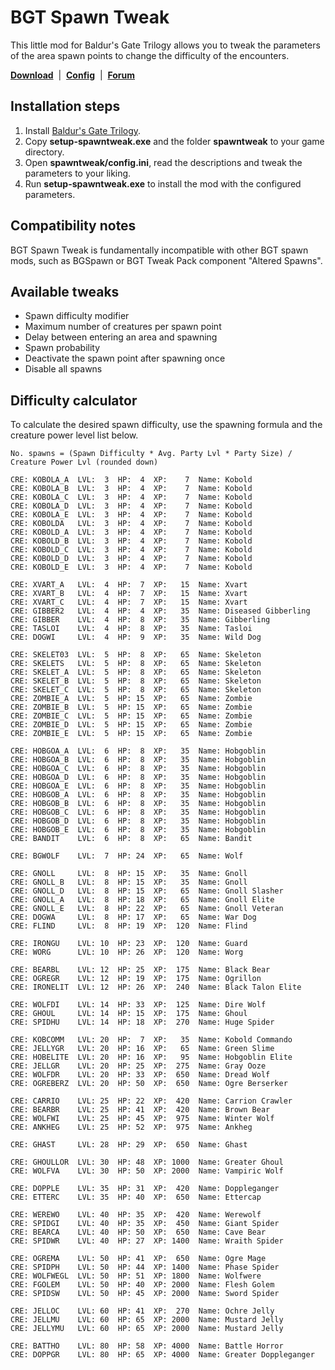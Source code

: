 # BGT Spawn Tweak
This little mod for Baldur's Gate Trilogy allows you to tweak the parameters of the area spawn points to change the difficulty of the encounters.

[**Download**](https://github.com/SpellholdStudios/BGT-Spawn-Tweak/releases) &nbsp;|&nbsp; [**Config**](https://github.com/SpellholdStudios/BGT-Spawn-Tweak/blob/main/spawntweak/config.ini) &nbsp;|&nbsp; [**Forum**](http://www.shsforums.net/topic/60654-bgt-spawn-tweak/)

## Installation steps
1. Install [Baldur's Gate Trilogy](https://github.com/SpellholdStudios/BGT-WeiDU).
2. Copy **setup-spawntweak.exe** and the folder **spawntweak** to your game directory.
3. Open **spawntweak/config.ini**, read the descriptions and tweak the parameters to your liking.
4. Run **setup-spawntweak.exe** to install the mod with the configured parameters.

## Compatibility notes
BGT Spawn Tweak is fundamentally incompatible with other BGT spawn mods, such as BGSpawn or BGT Tweak Pack component "Altered Spawns".

## Available tweaks
* Spawn difficulty modifier
* Maximum number of creatures per spawn point
* Delay between entering an area and spawning
* Spawn probability
* Deactivate the spawn point after spawning once
* Disable all spawns

## Difficulty calculator
To calculate the desired spawn difficulty, use the spawning formula and the creature power level list below.

```
No. spawns = (Spawn Difficulty * Avg. Party Lvl * Party Size) / Creature Power Lvl (rounded down)
```
```
CRE: KOBOLA_A  LVL:  3  HP:  4  XP:    7  Name: Kobold
CRE: KOBOLA_B  LVL:  3  HP:  4  XP:    7  Name: Kobold
CRE: KOBOLA_C  LVL:  3  HP:  4  XP:    7  Name: Kobold
CRE: KOBOLA_D  LVL:  3  HP:  4  XP:    7  Name: Kobold
CRE: KOBOLA_E  LVL:  3  HP:  4  XP:    7  Name: Kobold
CRE: KOBOLDA   LVL:  3  HP:  4  XP:    7  Name: Kobold
CRE: KOBOLD_A  LVL:  3  HP:  4  XP:    7  Name: Kobold
CRE: KOBOLD_B  LVL:  3  HP:  4  XP:    7  Name: Kobold
CRE: KOBOLD_C  LVL:  3  HP:  4  XP:    7  Name: Kobold
CRE: KOBOLD_D  LVL:  3  HP:  4  XP:    7  Name: Kobold
CRE: KOBOLD_E  LVL:  3  HP:  4  XP:    7  Name: Kobold

CRE: XVART_A   LVL:  4  HP:  7  XP:   15  Name: Xvart
CRE: XVART_B   LVL:  4  HP:  7  XP:   15  Name: Xvart
CRE: XVART_C   LVL:  4  HP:  7  XP:   15  Name: Xvart
CRE: GIBBER2   LVL:  4  HP:  4  XP:   35  Name: Diseased Gibberling
CRE: GIBBER    LVL:  4  HP:  8  XP:   35  Name: Gibberling
CRE: TASLOI    LVL:  4  HP:  8  XP:   35  Name: Tasloi
CRE: DOGWI     LVL:  4  HP:  9  XP:   35  Name: Wild Dog

CRE: SKELET03  LVL:  5  HP:  8  XP:   65  Name: Skeleton
CRE: SKELETS   LVL:  5  HP:  8  XP:   65  Name: Skeleton
CRE: SKELET_A  LVL:  5  HP:  8  XP:   65  Name: Skeleton
CRE: SKELET_B  LVL:  5  HP:  8  XP:   65  Name: Skeleton
CRE: SKELET_C  LVL:  5  HP:  8  XP:   65  Name: Skeleton
CRE: ZOMBIE_A  LVL:  5  HP: 15  XP:   65  Name: Zombie
CRE: ZOMBIE_B  LVL:  5  HP: 15  XP:   65  Name: Zombie
CRE: ZOMBIE_C  LVL:  5  HP: 15  XP:   65  Name: Zombie
CRE: ZOMBIE_D  LVL:  5  HP: 15  XP:   65  Name: Zombie
CRE: ZOMBIE_E  LVL:  5  HP: 15  XP:   65  Name: Zombie

CRE: HOBGOA_A  LVL:  6  HP:  8  XP:   35  Name: Hobgoblin
CRE: HOBGOA_B  LVL:  6  HP:  8  XP:   35  Name: Hobgoblin
CRE: HOBGOA_C  LVL:  6  HP:  8  XP:   35  Name: Hobgoblin
CRE: HOBGOA_D  LVL:  6  HP:  8  XP:   35  Name: Hobgoblin
CRE: HOBGOA_E  LVL:  6  HP:  8  XP:   35  Name: Hobgoblin
CRE: HOBGOB_A  LVL:  6  HP:  8  XP:   35  Name: Hobgoblin
CRE: HOBGOB_B  LVL:  6  HP:  8  XP:   35  Name: Hobgoblin
CRE: HOBGOB_C  LVL:  6  HP:  8  XP:   35  Name: Hobgoblin
CRE: HOBGOB_D  LVL:  6  HP:  8  XP:   35  Name: Hobgoblin
CRE: HOBGOB_E  LVL:  6  HP:  8  XP:   35  Name: Hobgoblin
CRE: BANDIT    LVL:  6  HP:  8  XP:   65  Name: Bandit

CRE: BGWOLF    LVL:  7  HP: 24  XP:   65  Name: Wolf

CRE: GNOLL     LVL:  8  HP: 15  XP:   35  Name: Gnoll
CRE: GNOLL_B   LVL:  8  HP: 15  XP:   35  Name: Gnoll
CRE: GNOLL_D   LVL:  8  HP: 15  XP:   65  Name: Gnoll Slasher
CRE: GNOLL_A   LVL:  8  HP: 18  XP:   65  Name: Gnoll Elite
CRE: GNOLL_E   LVL:  8  HP: 22  XP:   65  Name: Gnoll Veteran
CRE: DOGWA     LVL:  8  HP: 17  XP:   65  Name: War Dog
CRE: FLIND     LVL:  8  HP: 19  XP:  120  Name: Flind

CRE: IRONGU    LVL: 10  HP: 23  XP:  120  Name: Guard
CRE: WORG      LVL: 10  HP: 26  XP:  120  Name: Worg

CRE: BEARBL    LVL: 12  HP: 25  XP:  175  Name: Black Bear
CRE: OGREGR    LVL: 12  HP: 19  XP:  175  Name: Ogrillon
CRE: IRONELIT  LVL: 12  HP: 26  XP:  240  Name: Black Talon Elite

CRE: WOLFDI    LVL: 14  HP: 33  XP:  125  Name: Dire Wolf
CRE: GHOUL     LVL: 14  HP: 15  XP:  175  Name: Ghoul
CRE: SPIDHU    LVL: 14  HP: 18  XP:  270  Name: Huge Spider

CRE: KOBCOMM   LVL: 20  HP:  7  XP:   35  Name: Kobold Commando
CRE: JELLYGR   LVL: 20  HP: 16  XP:   65  Name: Green Slime
CRE: HOBELITE  LVL: 20  HP: 16  XP:   95  Name: Hobgoblin Elite
CRE: JELLGR    LVL: 20  HP: 25  XP:  275  Name: Gray Ooze
CRE: WOLFDR    LVL: 20  HP: 33  XP:  650  Name: Dread Wolf
CRE: OGREBERZ  LVL: 20  HP: 50  XP:  650  Name: Ogre Berserker

CRE: CARRIO    LVL: 25  HP: 22  XP:  420  Name: Carrion Crawler
CRE: BEARBR    LVL: 25  HP: 41  XP:  420  Name: Brown Bear
CRE: WOLFWI    LVL: 25  HP: 45  XP:  975  Name: Winter Wolf
CRE: ANKHEG    LVL: 25  HP: 52  XP:  975  Name: Ankheg

CRE: GHAST     LVL: 28  HP: 29  XP:  650  Name: Ghast

CRE: GHOULLOR  LVL: 30  HP: 48  XP: 1000  Name: Greater Ghoul
CRE: WOLFVA    LVL: 30  HP: 50  XP: 2000  Name: Vampiric Wolf

CRE: DOPPLE    LVL: 35  HP: 31  XP:  420  Name: Doppleganger
CRE: ETTERC    LVL: 35  HP: 40  XP:  650  Name: Ettercap

CRE: WEREWO    LVL: 40  HP: 35  XP:  420  Name: Werewolf
CRE: SPIDGI    LVL: 40  HP: 35  XP:  450  Name: Giant Spider
CRE: BEARCA    LVL: 40  HP: 50  XP:  650  Name: Cave Bear
CRE: SPIDWR    LVL: 40  HP: 27  XP: 1400  Name: Wraith Spider

CRE: OGREMA    LVL: 50  HP: 41  XP:  650  Name: Ogre Mage
CRE: SPIDPH    LVL: 50  HP: 44  XP: 1400  Name: Phase Spider
CRE: WOLFWEGL  LVL: 50  HP: 51  XP: 1800  Name: Wolfwere
CRE: FGOLEM    LVL: 50  HP: 40  XP: 2000  Name: Flesh Golem
CRE: SPIDSW    LVL: 50  HP: 45  XP: 2000  Name: Sword Spider

CRE: JELLOC    LVL: 60  HP: 41  XP:  270  Name: Ochre Jelly
CRE: JELLMU    LVL: 60  HP: 65  XP: 2000  Name: Mustard Jelly
CRE: JELLYMU   LVL: 60  HP: 65  XP: 2000  Name: Mustard Jelly

CRE: BATTHO    LVL: 80  HP: 58  XP: 4000  Name: Battle Horror
CRE: DOPPGR    LVL: 80  HP: 65  XP: 4000  Name: Greater Doppleganger
```
